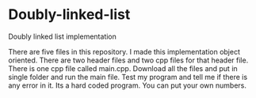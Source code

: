 # Doubly-linked-list
Doubly linked list implementation

There are five files in this repository. I made this implementation object oriented. There are two header files and two cpp files for that header file.
There is one cpp file called main.cpp.
Download all the files and put in single folder and run the main file.
Test my program and tell me if there is any error in it. Its a hard coded program. You can put your own numbers.
